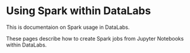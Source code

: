 # Using Spark within DataLabs

This is documentaion on Spark usage in DataLabs.

These pages describe how to create Spark jobs from Jupyter Notebooks within DataLabs.
